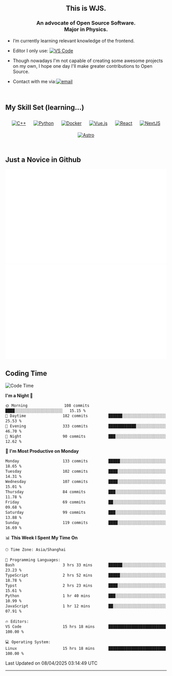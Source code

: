 ## <div align="center">This is WJS.</div>  
  

### <div align="center">An advocate of Open Source Software.<br>Major in Physics.</div>  
  

- I’m currently learning relevant knowledge of the frontend.  
  

- Editor I only use: [![VS Code](https://img.shields.io/badge/-VS%20Code-007ACC?style=plastic&logo=visual-studio-code)](https://code.visualstudio.com/)  
  

- Though nowadays I'm not capable of creating some awesome projects on my own, I hope one day I'll make greater contributions to Open Source.  
  

- Contact with me via:[![email](https://img.shields.io/badge/My-e--mail-red)](mailto:wjs@wjsphy.top)  
  

<br/>  


## My Skill Set (learning...)
<div align="center">  
<a href="https://www.cplusplus.com/" target="_blank"><img style="margin: 10px" src="https://profilinator.rishav.dev/skills-assets/cplusplus-original.svg" alt="C++" height="50" /></a>  
<a href="https://www.python.org/" target="_blank"><img style="margin: 10px" src="https://profilinator.rishav.dev/skills-assets/python-original.svg" alt="Python" height="50" /></a>  
<a href="https://www.docker.com/" target="_blank"><img style="margin: 10px" src="https://profilinator.rishav.dev/skills-assets/docker-original-wordmark.svg" alt="Docker" height="50" /></a>  
<a href="https://vuejs.org/" target="_blank"><img style="margin: 10px" src="https://profilinator.rishav.dev/skills-assets/vuejs-original-wordmark.svg" alt="Vue.js" height="50" /></a>  
<a href="https://reactjs.org/" target="_blank"><img style="margin: 10px" src="https://profilinator.rishav.dev/skills-assets/react-original-wordmark.svg" alt="React" height="50" /></a>  
<a href="https://nextjs.org/" target="_blank"><img style="margin: 10px" src="https://profilinator.rishav.dev/skills-assets/nextjs.png" alt="NextJS" height="50" /></a>  
<a href="https://www.astro.build/" target="_blank"><img style="margin: 10px" src="https://profilinator.rishav.dev/skills-assets/astro.svg" alt="Astro" height="50" /></a>   
</div>

<br/>  


## Just a Novice in Github  
![](https://raw.githubusercontent.com/wjsoj/github-stats-transparent/output/generated/overview.svg)
![](https://raw.githubusercontent.com/wjsoj/github-stats-transparent/output/generated/languages.svg)

## Coding Time

<!--START_SECTION:waka-->
![Code Time](http://img.shields.io/badge/Code%20Time-1%2C143%20hrs%2059%20mins-blue)

**I'm a Night 🦉** 

```text
🌞 Morning                108 commits         ████░░░░░░░░░░░░░░░░░░░░░   15.15 % 
🌆 Daytime                182 commits         ██████░░░░░░░░░░░░░░░░░░░   25.53 % 
🌃 Evening                333 commits         ████████████░░░░░░░░░░░░░   46.70 % 
🌙 Night                  90 commits          ███░░░░░░░░░░░░░░░░░░░░░░   12.62 % 
```
📅 **I'm Most Productive on Monday** 

```text
Monday                   133 commits         █████░░░░░░░░░░░░░░░░░░░░   18.65 % 
Tuesday                  102 commits         ████░░░░░░░░░░░░░░░░░░░░░   14.31 % 
Wednesday                107 commits         ████░░░░░░░░░░░░░░░░░░░░░   15.01 % 
Thursday                 84 commits          ███░░░░░░░░░░░░░░░░░░░░░░   11.78 % 
Friday                   69 commits          ██░░░░░░░░░░░░░░░░░░░░░░░   09.68 % 
Saturday                 99 commits          ███░░░░░░░░░░░░░░░░░░░░░░   13.88 % 
Sunday                   119 commits         ████░░░░░░░░░░░░░░░░░░░░░   16.69 % 
```


📊 **This Week I Spent My Time On** 

```text
🕑︎ Time Zone: Asia/Shanghai

💬 Programming Languages: 
Bash                     3 hrs 33 mins       ██████░░░░░░░░░░░░░░░░░░░   23.23 % 
TypeScript               2 hrs 52 mins       █████░░░░░░░░░░░░░░░░░░░░   18.78 % 
Typst                    2 hrs 23 mins       ████░░░░░░░░░░░░░░░░░░░░░   15.61 % 
Python                   1 hr 40 mins        ███░░░░░░░░░░░░░░░░░░░░░░   10.99 % 
JavaScript               1 hr 12 mins        ██░░░░░░░░░░░░░░░░░░░░░░░   07.91 % 

🔥 Editors: 
VS Code                  15 hrs 18 mins      █████████████████████████   100.00 % 

💻 Operating System: 
Linux                    15 hrs 18 mins      █████████████████████████   100.00 % 
```


 Last Updated on 08/04/2025 03:14:49 UTC
<!--END_SECTION:waka-->

----

<!--
**wjsoj/wjsoj** is a ✨ _special_ ✨ repository because its `README.md` (this file) appears on your GitHub profile.

Here are some ideas to get you started:

- 🔭 I’m currently working on ...
- 🌱 I’m currently learning ...
- 👯 I’m looking to collaborate on ...
- 🤔 I’m looking for help with ...
- 💬 Ask me about ...
- 📫 How to reach me: ...
- 😄 Pronouns: ...
- ⚡ Fun fact: ...
-->

